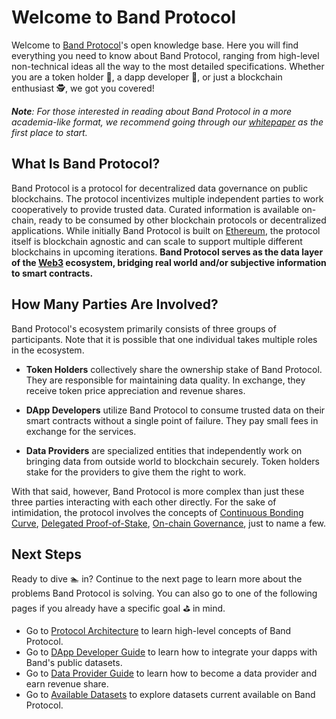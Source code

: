 # Welcome to Band Protocol

Welcome to [Band Protocol](https://bandprotocol.com)'s open knowledge base. Here you will find everything you need to know about Band Protocol, ranging from high-level non-technical ideas all the way to the most detailed specifications. Whether you are a token holder 🤵, a dapp developer 👷, or just a blockchain enthusiast 🕵️‍, we got you covered!

_**Note**: For those interested in reading about Band Protocol in a more academia-like format, we recommend going through our [whitepaper](https://whitepaper.bandprotocol.com) as the first place to start._

## What Is Band Protocol?

Band Protocol is a protocol for decentralized data governance on public blockchains. The protocol incentivizes multiple independent parties to work cooperatively to provide trusted data. Curated information is available on-chain, ready to be consumed by other blockchain protocols or decentralized applications. While initially Band Protocol is built on [Ethereum](https://ethereum.org), the protocol itself is blockchain agnostic and can scale to support multiple different blockchains in upcoming iterations. **Band Protocol serves as the data layer of the [Web3](http://wiki.web3.foundation/en/latest/tech_stack/tech_stack_overview/) ecosystem, bridging real world and/or subjective information to smart contracts.**

## How Many Parties Are Involved?

Band Protocol's ecosystem primarily consists of three groups of participants. Note that it is possible that one individual takes multiple roles in the ecosystem.

- **Token Holders** collectively share the ownership stake of Band Protocol. They are responsible for maintaining data quality. In exchange, they receive token price appreciation and revenue shares.

- **DApp Developers** utilize Band Protocol to consume trusted data on their smart contracts without a single point of failure. They pay small fees in exchange for the services.

- **Data Providers** are specialized entities that independently work on bringing data from outside world to blockchain securely. Token holders stake for the providers to give them the right to work.

With that said, however, Band Protocol is more complex than just these three parties interacting with each other directly. For the sake of intimidation, the protocol involves the concepts of [Continuous Bonding Curve](https://medium.com/@simondlr/tokens-2-0-curved-token-bonding-in-curation-markets-1764a2e0bee5), [Delegated Proof-of-Stake](https://en.bitcoinwiki.org/wiki/DPoS), [On-chain Governance](https://www.investopedia.com/terms/o/onchain-governance.asp), just to name a few.

## Next Steps

Ready to dive 🏊‍ in? Continue to the next page to learn more about the problems Band Protocol is solving. You can also go to one of the following pages if you already have a specific goal ⛳️ in mind.

- Go to [Protocol Architecture](/band/tokens.md) to learn high-level concepts of Band Protocol.
- Go to [DApp Developer Guide](/devs/overview.md) to learn how to integrate your dapps with Band's public datasets.
  <!-- - Go to [Token Holder Guide](/holders/overview.md) to learn how to participate on protocol governance and earn rewads. -->
- Go to [Data Provider Guide](/providers/overview.md) to learn how to become a data provider and earn revenue share.
- Go to [Available Datasets](TODO) to explore datasets current available on Band Protocol.
